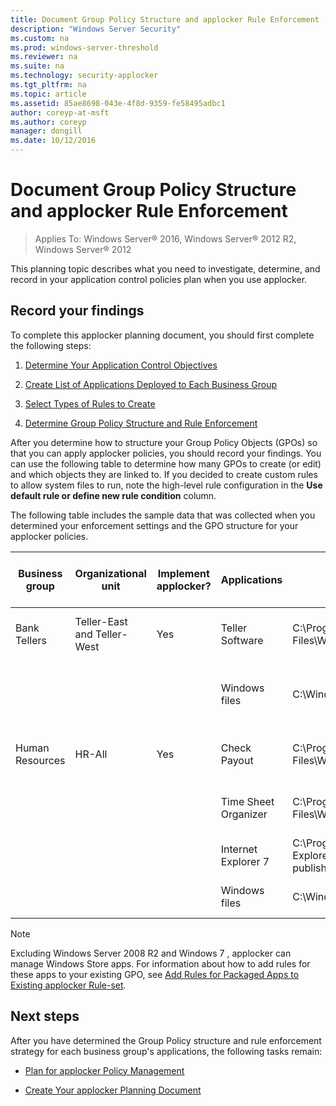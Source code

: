 ```yaml
---
title: Document Group Policy Structure and applocker Rule Enforcement
description: "Windows Server Security"
ms.custom: na
ms.prod: windows-server-threshold
ms.reviewer: na
ms.suite: na
ms.technology: security-applocker
ms.tgt_pltfrm: na
ms.topic: article
ms.assetid: 85ae8698-043e-4f8d-9359-fe58495adbc1
author: coreyp-at-msft
ms.author: coreyp
manager: dongill
ms.date: 10/12/2016
---
```

# Document Group Policy Structure and applocker Rule Enforcement

>Applies To: Windows Server&reg; 2016, Windows Server&reg; 2012 R2, Windows Server&reg; 2012

This planning topic describes what you need to investigate, determine, and record in your application control policies plan when you use applocker.

## Record your findings
To complete this applocker planning document, you should first complete the following steps:

1.  [Determine Your Application Control Objectives](determine-your-application-control-objectives.md)

2.  [Create List of Applications Deployed to Each Business Group](create-list-of-applications-deployed-to-each-business-group.md)

3.  [Select Types of Rules to Create](select-types-of-rules-to-create.md)

4.  [Determine Group Policy Structure and Rule Enforcement](determine-group-policy-structure-and-rule-enforcement.md)

After you determine how to structure your Group Policy Objects (GPOs) so that you can apply applocker policies, you should record your findings. You can use the following table to determine how many GPOs to create (or edit) and which objects they are linked to. If you decided to create custom rules to allow system files to run, note the high-level rule configuration in the **Use default rule or define new rule condition** column.

The following table includes the sample data that was collected when you determined your enforcement settings and the GPO structure for your applocker policies.

|Business group|Organizational unit|Implement applocker?|Applications|Installation path|Use default rule or define new rule condition|Allow or deny|GPO name|
|---------|------------|------------|--------|-----------|-------------------------|---------|------|
|Bank Tellers|Teller-East and Teller-West|Yes|Teller Software|C:\Program Files\Woodgrove\Teller.exe|File is signed; create a publisher condition|Allow|Tellers-applockerTellerRules|
||||Windows files|C:\Windows|Create a path exception to the default rule to exclude \Windows\Temp|Allow||
|Human Resources|HR-All|Yes|Check Payout|C:\Program Files\Woodgrove\HR\Checkcut.exe|File is signed; create a publisher condition|Allow|HR-applockerHRRules|
||||Time Sheet Organizer|C:\Program Files\Woodgrove\HR\Timesheet.exe|File is not signed; create a file hash condition|Allow||
||||Internet Explorer 7|C:\Program Files\Internet Explorer\|File is signed; create a publisher condition|Deny||
||||Windows files|C:\Windows|Use a default rule for the Windows path|Allow||

> [!NOTE]
> Excluding  Windows Server 2008 R2  and  Windows 7 , applocker can manage Windows Store apps. For information about how to add rules for these apps to your existing GPO, see [Add Rules for Packaged Apps to Existing applocker Rule-set](../manage/policies/add-rules-for-packaged-apps-to-existing-applocker-rule-set.md).

## Next steps
After you have determined the Group Policy structure and rule enforcement strategy for each business group's applications, the following tasks remain:

-   [Plan for applocker Policy Management](plan-for-applocker-policy-management.md)

-   [Create Your applocker Planning Document](create-your-applocker-planning-document.md)


